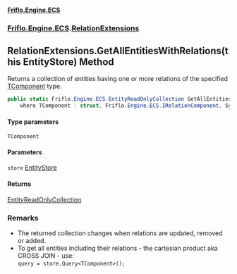 #### [Friflo.Engine.ECS](index.md 'index')
### [Friflo.Engine.ECS](Friflo.Engine.ECS.md 'Friflo.Engine.ECS').[RelationExtensions](RelationExtensions.md 'Friflo.Engine.ECS.RelationExtensions')

## RelationExtensions.GetAllEntitiesWithRelations<TComponent>(this EntityStore) Method

Returns a collection of entities having one or more relations of the specified [TComponent](RelationExtensions.GetAllEntitiesWithRelations_TComponent_(thisEntityStore).md#Friflo.Engine.ECS.RelationExtensions.GetAllEntitiesWithRelations_TComponent_(thisFriflo.Engine.ECS.EntityStore).TComponent 'Friflo.Engine.ECS.RelationExtensions.GetAllEntitiesWithRelations<TComponent>(this Friflo.Engine.ECS.EntityStore).TComponent') type.

```csharp
public static Friflo.Engine.ECS.EntityReadOnlyCollection GetAllEntitiesWithRelations<TComponent>(this Friflo.Engine.ECS.EntityStore store)
    where TComponent : struct, Friflo.Engine.ECS.IRelationComponent, System.ValueType, System.ValueType;
```
#### Type parameters

<a name='Friflo.Engine.ECS.RelationExtensions.GetAllEntitiesWithRelations_TComponent_(thisFriflo.Engine.ECS.EntityStore).TComponent'></a>

`TComponent`
#### Parameters

<a name='Friflo.Engine.ECS.RelationExtensions.GetAllEntitiesWithRelations_TComponent_(thisFriflo.Engine.ECS.EntityStore).store'></a>

`store` [EntityStore](EntityStore.md 'Friflo.Engine.ECS.EntityStore')

#### Returns
[EntityReadOnlyCollection](EntityReadOnlyCollection.md 'Friflo.Engine.ECS.EntityReadOnlyCollection')

### Remarks
- The returned collection changes when relations are updated, removed or added.
- To get all entities including their relations - the cartesian product aka CROSS JOIN - use:<br/>`query = store.Query<TComponent>();`